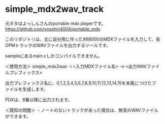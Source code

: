 # simple_mdx2wav_track

元ネタはよっしんさんのportable mdx playerです。
https://github.com/yosshin4004/portable_mdx

このリポジトリは、主に自分用に作ったX68000のMDXファイルを入力して、各OPMトラックのWAVファイルを出力するツールです。

sampleにあるmain.cしかコンパイルできません。

＜使用方法＞
simple_mdx2wav -i <入力MDXファイル名> -o <出力WAVファイルプレフィックス>

出力プレフィックス名に、0,1,2,3,4,5,6,7,8,9,10,11,12,13,14,15を末尾につけたファイルを生成します。

PDXは、8番以降に出力されます。

＜既知の問題＞
・ノートのないトラックがあった場合は、無音のWAVファイルができます。
